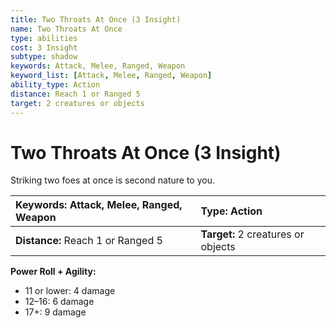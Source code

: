 ```yaml
---
title: Two Throats At Once (3 Insight)
name: Two Throats At Once
type: abilities
cost: 3 Insight
subtype: shadow
keywords: Attack, Melee, Ranged, Weapon
keyword_list: [Attack, Melee, Ranged, Weapon]
ability_type: Action
distance: Reach 1 or Ranged 5
target: 2 creatures or objects
---
```


# Two Throats At Once (3 Insight)

Striking two foes at once is second nature to you.

| **Keywords:** Attack, Melee, Ranged, Weapon | **Type:** Action                   |
| :------------------------------------------ | :--------------------------------- |
| **Distance:** Reach 1 or Ranged 5           | **Target:** 2 creatures or objects |

**Power Roll + Agility:**

- 11 or lower: 4 damage
- 12–16: 6 damage
- 17+: 9 damage
